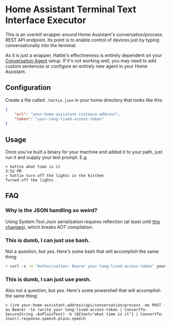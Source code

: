 # Home Assistant Terminal Text Interface Executor

This is an overkill wrapper around Home Assistant's conversation/process REST API endpoint. Its point is to enable control of devices just by typing conversationally into the terminal.

As it is just a wrapper, Hattie's effectiveness is entirely dependent on your [Conversation Agent](https://www.home-assistant.io/integrations/conversation/) setup. If it's not working well, you may need to add custom sentences or configure an entirely new agent in your Home Assistant. 

## Configuration

Create a file called `.hattie.json` in your home directory that looks like this:
```json
{
    "url": "your-home-assistant-instance-address",
    "token": "your-long-lived-access-token"
}
```

## Usage

Once you've built a binary for your machine and added it to your path, just run it and supply your text prompt.
E.g.
```
> hattie what time is it
3:52 PM
> hattie turn off the lights in the kitchen
Turned off the lights
```

## FAQ

### Why is the JSON handling so weird?
Using System.Text.Json serialization requires reflection (at least until [this changes](https://github.com/fsharp/fslang-suggestions/issues/864)), which breaks AOT compilation. 

### This is dumb, I can just use bash.
Not a question, but yes. Here's some bash that will accomplish the same thing:
```bash
> curl -s -H "Authorization: Bearer your-long-lived-access-token" your-home-assistant-instance-address/api/conversation/process -d "{\"text\": \"what time is it\" }" | jq -r .response.speech.plain.speech
```

### This is dumb, I can just use pwsh.
Also not a question, but yes. Here's some powershell that will accomplish the same thing:
```pwsh
> (irm your-home-assistant-address/api/conversation/process -me POST -au Bearer -to (write your-long-lived-access-token | ConvertTo-SecureString -AsPlainText) -b (@{text="what time is it"} | ConvertTo-Json)).response.speech.plain.speech
```